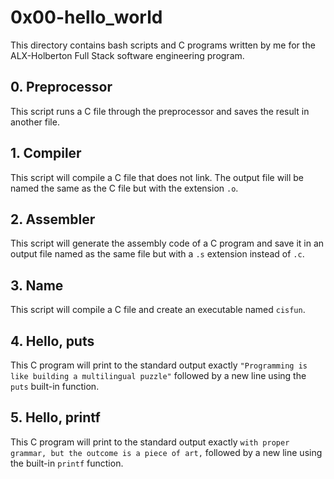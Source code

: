 # 0x00-hello_world

This directory contains bash scripts and C programs written by me for the ALX-Holberton Full Stack software engineering program.

## 0. Preprocessor
This script runs a C file through the preprocessor and saves the result in another file.

## 1. Compiler
This script will compile a C file that does not link. The output file will be named the same as the C file but with the extension `.o`.

## 2. Assembler
This script will generate the assembly code of a C program and save it in an output file named as the same file but with a `.s` extension instead of `.c`.

## 3. Name
This script will compile a C file and create an executable named `cisfun`.

## 4. Hello, puts
This C program will print to the standard output exactly `"Programming is like building a multilingual puzzle"` followed by a new line using the `puts` built-in function.

## 5. Hello, printf
This C program will print to the standard output exactly `with proper grammar, but the outcome is a piece of art,` followed by a new line using the built-in `printf` function.
